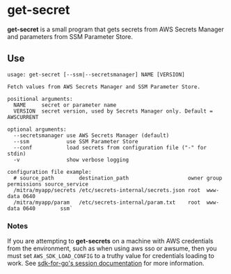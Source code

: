 # get-secret 

**get-secret** is a small program that gets secrets from AWS Secrets Manager
and parameters from SSM Parameter Store.

## Use

```text
usage: get-secret [--ssm|--secretsmanager] NAME [VERSION]

Fetch values from AWS Secrets Manager and SSM Parameter Store.

positional arguments:
  NAME     secret or parameter name
  VERSION  secret version, used by Secrets Manager only. Default = AWSCURRENT

optional arguments:
  --secretsmanager use AWS Secrets Manager (default)
  --ssm            use SSM Parameter Store
  --conf           load secrets from configuration file ("-" for stdin)
  -v               show verbose logging 

configuration file example:
  # source_path        destination_path                   owner group    permissions source_service
  /mitra/myapp/secrets /etc/secrets-internal/secrets.json root  www-data 0640
  /mitra/myapp/param   /etc/secrets-internal/param.txt    root  www-data 0640        ssm`
```

### Notes

If you are attempting to **get-secrets** on a machine with AWS credentials from
the environment, such as when using aws sso or awsume, then you must set
`AWS_SDK_LOAD_CONFIG` to a truthy value for credentials loading to work. See
[sdk-for-go's session documentation][session] for more information.

[session]: https://docs.aws.amazon.com/sdk-for-go/api/aws/session/
